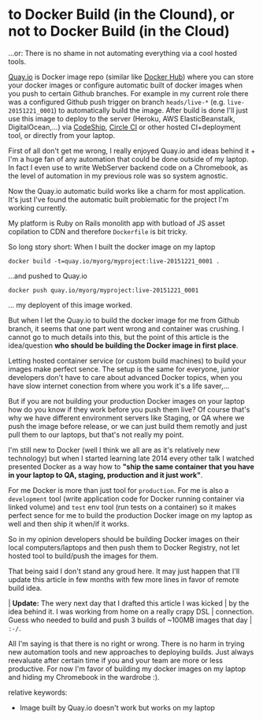 # to Docker Build (in the Clound), or not to Docker Build (in the Cloud)

...or: There is no shame in not automating everything via a cool hosted tools.

[Quay.io](https://quay.io/) is Docker image repo (similar like [Docker Hub](https://hub.docker.com/))
where you can store your docker images or configure automatic built of
docker images when you push to certain Github branches. For example in my current role
there was a configured Github push trigger on branch `heads/live-*` (e.g. `live-20151221_0001`)
to automatically build the image. After build is done I'll just use this image
to deploy to the server (Heroku, AWS ElasticBeanstalk, DigitalOcean,...)
via [CodeShip](https://codeship.com/), [Circle CI](https://circleci.com) or other hosted CI+deployment tool, or
directly from your laptop.

First of all don't get me wrong, I really enjoyed Quay.io and ideas behind
it + I'm a huge fan of any automation that could be done outside of my
laptop. In fact I  even use to write WebServer backend code on a Chromebook,
as the level of automation in my previous role was so system agnostic.

Now the Quay.io automatic build works like a charm for most application.
It's just I've found the automatic built problematic for the project I'm working
currently.

My platform is Ruby on Rails monolith app
with butload of JS asset copilation to CDN and
therefore `Dockerfile` is bit tricky.

So long story short: When I built the docker image on my laptop

`docker build -t=quay.io/myorg/myproject:live-20151221_0001 .`

...and pushed to Quay.io

`docker push quay.io/myorg/myproject:live-20151221_0001`

... my deployent of this image worked.

But when I let the Quay.io to build the docker image for me from Github
branch, it seems that one part went wrong and container was crushing.
 I cannot go to much details into this, but the point of this article is the idea/question **who
should be building the Docker image in first place**.

Letting hosted container service (or custom build machines) to build your images make perfect sence.
The setup is the same for everyone, junior developers don't have to care
about advanced Docker topics, when you have slow internet conection from
where you work it's a life saver,...

But if you are not building your production Docker images on your laptop
how do you know if they work before you push them live?
Of course that's why we have different environment
servers like Staging, or QA where we push the image before release, or
we can just build them remotly and just pull them to our laptops, but
that's not really my point.

I'm still new to Docker (well I think we all are as it's relatively new
technology) but when I started learning late 2014 every other talk I
watched presented Docker as a way how to **"ship the same container that
you have in your laptop to QA, staging, production and it just work"**.

For me Docker is more than just tool for `production`. For me is also a
`development` tool (write application code for Docker running container
via linked volume) and `test` env tool (run tests on a container)
so it makes perfect sence for me to build the
production Docker image on my laptop as well and then ship it when/if it works.

So in my opinion developers should be building Docker images on their
local computers/laptops and then push them to Docker Registry, not let hosted tool to build/push
the images for them.

That being said I don't stand any groud here. It may just happen that I'll
update this article in few months with few more lines in favor of remote
build idea.

| **Update:** The wery next day that I drafted this article I was kicked
| by the idea behind it. I was working from home on a really crapy DSL
| connection. Guess who needed to build and push 3 builds of ~100MB images that day
| `:-/`.

All I'm saying is that there is no right or wrong. There is no harm in trying
new automation tools and new approaches to deploying builds. Just always reevaluate
after certain time if you and your
team are more or less productive. For now I'm favor of building my
docker images on my laptop and hiding my Chromebook in the wardrobe :).

relative keywords:

* Image built by Quay.io doesn't work but works on my laptop
